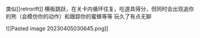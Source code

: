 类似[[retrorift]]
横板跳跃，在关卡内循环往复，吃道具得分，但同时会出现追你的熊（会模仿你的动作）和跟踪你的蜜蜂等等
玩久了有点无聊



![[Pasted image 20230405030645.png]]